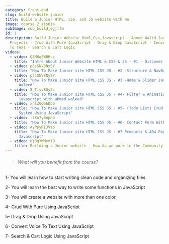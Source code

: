 ```yaml
---
category: front-end
slug: build-website-junior
title: Build a Junior HTML, CSS, and JS website with me
image: course_2_ais6ia
subImage: sub_build_egjlfm
id: 1
description: Build Junior Website Html,Css,Javascript - Ahmed Walid JavaScript
  Projects - Crud With Pure JavaScript - Drag & Drop JavaScript - Convert Voice
  To Text - Search & Cart Logic
videos:
  - video: Q8M6q5WBH-s
    title: "Intro About Junior Website HTML & CSS & JS - #1 - Discover The Design"
  - video: p5cSNV8NySY
    title: "How To Make Junior site HTML CSS JS - #2 -Structure & NavBar"
  - video: p5cSNV8NySY
    title: "How To Make Junior site HTML CSS JS - #3 -Home & Slider JavaScript Ahmed
      Waleed"
  - video: 8_Tiyv8Oy3c
    title: "How To Make Junior site HTML CSS JS - #4- Filter & Animation using
      javascript with ahmed waleed"
  - video: xnlZGQmEDbo
    title: "How To Make Junior site HTML CSS JS - #5- (Todo List) Crud Operations
      System Using JavaScript"
  - video: -7Xo7yBnpno
    title: "How To Make Junior site HTML CSS JS - #6- Contact Form With Speech"
  - video: AyPpyRIJVzo
    title: "How To Make Junior site HTML CSS JS - #7 Products & 404 Pages Using
      Javascript"
  - video: UjBqYWMymY8
    title: Building a Junior website - How do we work in the Community and what?
---
```

> ###### What will you benefit from the course?

1﻿- You will learn how to start writing clean code and organizing files

2﻿- You will learn the best way to write some functions in JavaScript

3﻿- You will create a website with more than one color

4﻿- Crud With Pure Using JavaScript

5﻿- Drag & Drop Using JavaScript

6﻿- Convert Voice To Text Using JavaScript

7﻿- Search & Cart Logic Using JavaScript